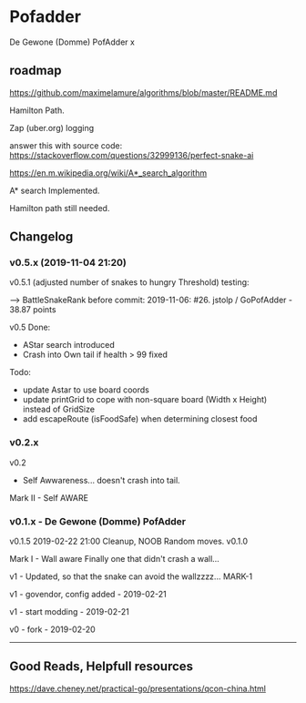 # Pofadder

De Gewone (Domme) PofAdder x

## roadmap

https://github.com/maximelamure/algorithms/blob/master/README.md

Hamilton Path.

Zap (uber.org) logging

answer this with source code: https://stackoverflow.com/questions/32999136/perfect-snake-ai

https://en.m.wikipedia.org/wiki/A*_search_algorithm

A* search Implemented.

Hamilton path still needed.


## Changelog


### v0.5.x (2019-11-04 21:20)

v0.5.1 (adjusted number of snakes to hungry Threshold) testing:

--> BattleSnakeRank before commit: 2019-11-06: #26. jstolp / GoPofAdder - 38.87 points 


v0.5
Done:
 - AStar search introduced
 - Crash into Own tail if health > 99 fixed

Todo:
- update Astar to use board coords
- update printGrid to cope with non-square board (Width x Height) instead of GridSize
- add escapeRoute (isFoodSafe) when determining closest food

### v0.2.x

v0.2
 - Self Awwareness... doesn't crash into tail.

Mark II - Self AWARE

### v0.1.x - De Gewone (Domme) PofAdder

v0.1.5
 2019-02-22 21:00
 Cleanup, NOOB Random moves.
v0.1.0

Mark I - Wall aware
  Finally one that didn't crash a wall...

v1 - Updated, so that the snake can avoid the wallzzzz... MARK-1

v1 - govendor, config added - 2019-02-21

v1 - start modding - 2019-02-21  

v0 - fork - 2019-02-20



----

## Good Reads, Helpfull resources


https://dave.cheney.net/practical-go/presentations/qcon-china.html
